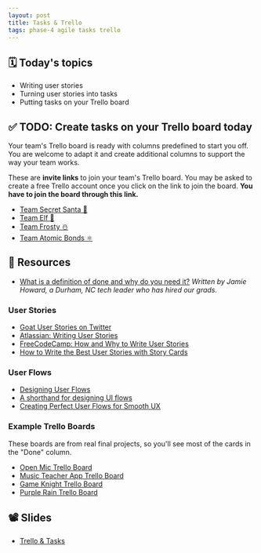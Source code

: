 ```yaml
---
layout: post
title: Tasks & Trello
tags: phase-4 agile tasks trello
---
```


## 🗓️ Today's topics

- Writing user stories
- Turning user stories into tasks
- Putting tasks on your Trello board

## ✅ TODO: Create tasks on your Trello board today

Your team's Trello board is ready with columns predefined to start you off. You are welcome to adapt it and create additional columns to support the way your team works.

These are **invite links** to join your team's Trello board. You may be asked to create a free Trello account once you click on the link to join the board. **You have to join the board through this link.**

- [Team Secret Santa 🎅](https://trello.com/invite/b/R57sxtxe/ATTI5bc52f58380bf9fdfe3dbb3af57b36695F80ABE9/team-secret-santa)
- [Team Elf 🧝](https://trello.com/invite/b/ls1uHueU/ATTIfa3e885123d740b6eb340c6d9ab3f28c34984227/team-elf)
- [Team Frosty ☃️](https://trello.com/invite/b/cXcZz3Bp/ATTI6ded91f608c4ae8984129e6242f3c2e4FCBF136E/team-frosty)
- [Team Atomic Bonds ⚛️](https://trello.com/invite/b/p51lR0oO/ATTI932b7d3697729ab8105496bb14054023BBDCC39D/team-atomic-bonds)

## 🔖 Resources

- [What is a definition of done and why do you need it?](https://www.allstacks.com/blog/what-is-a-definition-of-done-and-why-you-need-one) _Written by Jamie Howard, a Durham, NC tech leader who has hired our grads._

### User Stories

- [Goat User Stories on Twitter](https://twitter.com/goatuserstories?lang=en)
- [Atlassian: Writing User Stories](https://www.atlassian.com/agile/project-management/user-stories)
- [FreeCodeCamp: How and Why to Write User Stories](https://www.freecodecamp.org/news/how-and-why-to-write-great-user-stories-f5a110668246/)
- [How to Write the Best User Stories with Story Cards](https://www.leandog.com/blog/how-to-write-the-best-user-stories-with-story-cards)

### User Flows

- [Designing User Flows](https://www.smashingmagazine.com/2012/01/stop-designing-pages-start-designing-flows/)
- [A shorthand for designing UI flows](https://signalvnoise.com/posts/1926-a-shorthand-for-designing-ui-flows)
- [Creating Perfect User Flows for Smooth UX](https://www.uxpin.com/studio/blog/creating-perfect-user-flows-for-smooth-ux/)

### Example Trello Boards

These boards are from real final projects, so you'll see most of the cards in the "Done" column.

- [Open Mic Trello Board](https://trello.com/b/k2dLx20M/copy-of-open-mic)
- [Music Teacher App Trello Board](https://trello.com/b/tqsOYOAl/copy-of-music-teacher)
- [Game Knight Trello Board](https://trello.com/b/ciWUNSIB/copy-of-game-knight)
- [Purple Rain Trello Board](https://trello.com/b/rjMdG4FA/copy-of-purple-rain-%F0%9F%95%8A%EF%B8%8F)

## 📽️ Slides

- [Trello & Tasks](https://drive.google.com/file/d/1P72SbOAM9sgPENQ0KG6mFrZ9JVM8hqjh/view?usp=sharing)
